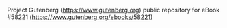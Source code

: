 Project Gutenberg (https://www.gutenberg.org) public repository for
eBook #58221 (https://www.gutenberg.org/ebooks/58221)
